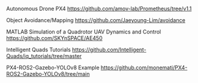Autonomous Drone PX4
https://github.com/amov-lab/Prometheus/tree/v1.1

Object Avoidance/Mapping
https://github.com/Jaeyoung-Lim/avoidance

MATLAB Simulation of a Quadrotor UAV Dynamics and Control
https://github.com/SKYnSPACE/AE450

Intelligent Quads Tutorials
https://github.com/Intelligent-Quads/iq_tutorials/tree/master

PX4-ROS2-Gazebo-YOLOv8 Example
https://github.com/monemati/PX4-ROS2-Gazebo-YOLOv8/tree/main
